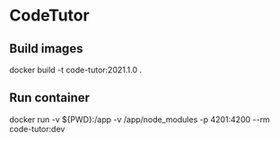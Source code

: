 # CodeTutor

## Build images
docker build -t code-tutor:2021.1.0 .

## Run container
docker run -v ${PWD}:/app -v /app/node_modules -p 4201:4200 --rm code-tutor:dev